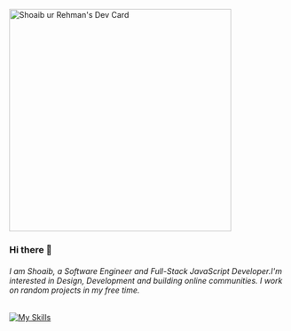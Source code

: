 

<!--
**shoaibur-rehman/shoaibur-rehman** is a ✨ _special_ ✨ repository because its `README.md` (this file) appears on your GitHub profile.

Here are some ideas to get you started:

- 🔭 I’m currently working on ...
- 🌱 I’m currently learning ...
- 👯 I’m looking to collaborate on ...
- 🤔 I’m looking for help with ...
- 💬 Ask me about ...
- 📫 How to reach me: ...
- 😄 Pronouns: ...
- ⚡ Fun fact: ...
-->
<a href="https://app.daily.dev/samKhan"><img src="https://api.daily.dev/devcards/3bbb82a22913422eb2eac518e64e16fe.png?r=a1l" width="400" alt="Shoaib ur Rehman's Dev Card"/></a>
### Hi there 👋
###### I am Shoaib, a Software Engineer and Full-Stack JavaScript Developer.I'm interested in Design, Development and building online communities. I work on random projects in my free time.
[![My Skills](https://skillicons.dev/icons?i=js,html,css,wasm,cpp,c,py,rust,figma,kubernetes,aws,mongodb,kotlin,postgres,bash,bots,discord,docker,express,firebase,git,graphql,jquery,linux,materialui,nestjs,nextjs,nginx,nodejs,nuxtjs,vue,react,prisma,regex,svelte,tailwind,ts,vscode&perline=7)](https://skillicons.dev)
